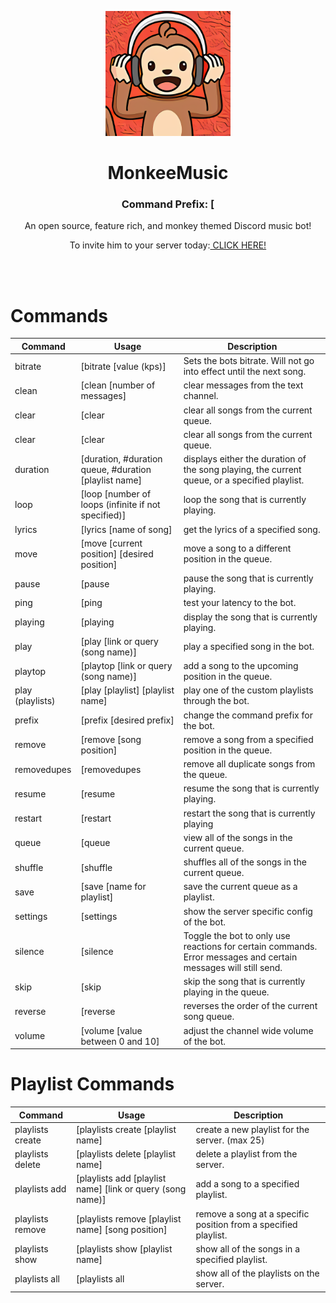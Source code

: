 <p align="center">
    <img src="monkee.png" alt="Monkey Picture" width="200" height="200">
  </a>
</p>

<h1 align="center">MonkeeMusic</h1>
<h3 align="center">Command Prefix: [</h3>
<p align="center">An open source, feature rich, and monkey themed Discord music bot!</p>
<p align="center">To invite him to your server today:<a href="https://discord.com/api/oauth2/authorize?client_id=786887384620859392&permissions=8&scope=bot"> CLICK HERE!</a> </p>
<br>
<br>

# Commands

| Command | Usage | Description |
| ------- | ---------- | ----------- |
| bitrate | \[bitrate [value (kps)] | Sets the bots bitrate. Will not go into effect until the next song. |
| clean | \[clean [number of messages] | clear messages from the text channel. |
| clear | \[clear | clear all songs from the current queue. |
| clear | \[clear | clear all songs from the current queue. |
| duration | \[duration, #duration queue, #duration [playlist name] | displays either the duration of the song playing, the current queue, or a specified playlist. |
| loop | \[loop [number of loops (infinite if not specified)] | loop the song that is currently playing. |
| lyrics | \[lyrics [name of song] | get the lyrics of a specified song. |
| move | \[move [current position] [desired position] | move a song to a different position in the queue. |
| pause | \[pause | pause the song that is currently playing. |
| ping | \[ping | test your latency to the bot. |
| playing | \[playing | display the song that is currently playing. |
| play | \[play [link or query (song name)] | play a specified song in the bot. |
| playtop | \[playtop [link or query (song name)] | add a song to the upcoming position in the queue. |
| play (playlists) | \[play [playlist] [playlist name] | play one of the custom playlists through the bot. |
| prefix | \[prefix [desired prefix] | change the command prefix for the bot. |
| remove | \[remove [song position] | remove a song from a specified position in the queue. |
| removedupes | \[removedupes | remove all duplicate songs from the queue. |
| resume | \[resume | resume the song that is currently playing. |
| restart | \[restart | restart the song that is currently playing |
| queue | \[queue | view all of the songs in the current queue. |
| shuffle | \[shuffle | shuffles all of the songs in the current queue. |
| save | \[save [name for playlist] | save the current queue as a playlist. |
| settings | \[settings | show the server specific config of the bot. |
| silence | \[silence | Toggle the bot to only use reactions for certain commands. Error messages and certain messages will still send. |
| skip | \[skip | skip the song that is currently playing in the queue. |
| reverse | \[reverse | reverses the order of the current song queue. |
| volume | \[volume [value between 0 and 10] | adjust the channel wide volume of the bot. |

# Playlist Commands

| Command | Usage | Description |
| ------- | ---------- | ----------- |
| playlists create | \[playlists create [playlist name] | create a new playlist for the server. (max 25) |
| playlists delete | \[playlists delete [playlist name] | delete a playlist from the server. |
| playlists add | \[playlists add [playlist name] [link or query (song name)] | add a song to a specified playlist. |
| playlists remove | \[playlists remove [playlist name] [song position] | remove a song at a specific position from a specified playlist. |
| playlists show | \[playlists show [playlist name] | show all of the songs in a specified playlist. |
| playlists all | \[playlists all | show all of the playlists on the server. |
